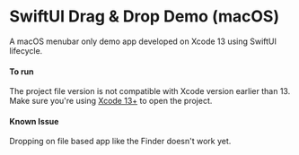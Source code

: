 # SwiftUI Drag & Drop Demo (macOS)
A macOS menubar only demo app developed on Xcode 13 using SwiftUI lifecycle.


#### To run
The project file version is not compatible with Xcode version earlier than 13. Make sure you're using [Xcode 13+](https://developer.apple.com/xcode/) to open the project.

#### Known Issue
Dropping on file based app like the Finder doesn't work yet.
